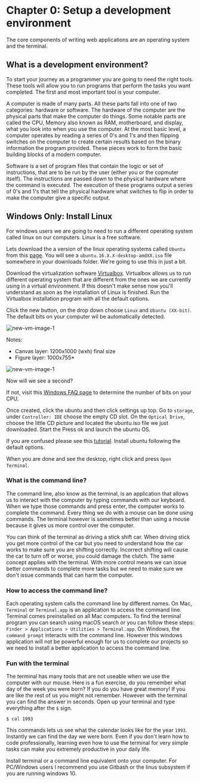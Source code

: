 # Chapter 0: Setup a development environment
The core components of writing web applications are an operating system and the terminal.

## What is a development environment?
To start your journey as a programmer you are going to need the right tools. These tools will allow you to run programs that perform the tasks you want completed. The first and most important tool is your computer.

A computer is made of many parts. All these parts fall into one of two categories: hardware or software. The hardware of the computer are the physical parts that make the computer do things. Some notable parts are called the CPU, Memory also known as RAM, motherboard, and display, what you look into when you use the computer. At the most basic level, a computer operates by reading a series of 0's and 1's and then flipping switches on the computer to create certain results based on the binary information the program provided. These pieces work to form the basic building blocks of a modern computer.

Software is a set of program files that contain the logic or set of instructions, that are to be run by the user (either you or the copmuter itself). The instructions are passed down to the physical hardware where the command is executed. The execution of these programs output a series of 0's and 1's that tell the physical hardware what switches to flip in order to make the computer give a specific output. 


## Windows Only: Install Linux
For windows users we are going to need to run a different operating system called linux on our computers. Linux is a free software. 

Lets download the a version of the linux operating systems called `Ubuntu` from this [page](https://www.ubuntu.com/downloads/desktop). You will see a `ubuntu.16.X.X-desktop-amdXX.iso` file somewhere in your downloads folder. We're going to use this in just a bit.



  
Download the virtualization software [Virtualbox](https://virtualbox.org/wiki/Downloads). Virtualbox allows us to run different operating system that are different from the ones we are currently using in a virtual environment. If this doesn't make sense now you'll understand as soon as the installation of Linux is finished. Run the Virtualbox installation program with all the default options. 


Click the new button, on the drop down choose `Linux` and `Ubuntu (XX-bit)`. The default bits on your computer wil be automatically detected. 

![new-vm-image-1](https://cdn.rawgit.com/nodox/fsbc-images/feat-dev/virtualbox-linux-installation/finals/final-p0-virtualbox-step1.png)

Notes: 
- Canvas layer: 1200x1000 (wxh) final size
- Figure layer: 1000x755*

![new-vm-image-1](https://cdn.rawgit.com/nodox/fsbc-images/feat-dev/virtualbox-linux-installation/finals/final-p0-virtualbox-step2.png)


Now will we see a second?




If not, visit this [Windows FAQ page](https://support.microsoft.com/en-us/help/15056/windows-7-32-64-bit-faq) to determine the number of bits on your CPU. 


Once created, click the ubuntu and then click settings up top. Go to `storage`, under `Controller: IDE` choose the empty CD slot. On the `Optical Drive`, choose the little CD picture and located the ubuntu.iso file we just downloaded. Start the Press ok and launch the ubuntu OS.


If you are confused please see this [tutorial](https://askubuntu.com/questions/710608/how-do-i-install-ubuntu-on-virtualbox-on-mac-os-x-el-capitan). Install ubuntu following the default options. 


When you are done and see the desktop, right click and press `Open Terminal`.







### What is the command line?
The command line, also know as the terminal, is an application that allows us to interact with the computer by typing commands with our keyboard. When we type those commands and press enter, the computer works to complete the command. Every thing we do with a mouse can be done using commands. The terminal however is sometimes better than using a mouse because it gives us more control over the computer.

You can think of the terminal as driving a stick shift car. When driving stick you get more control of the car but you need to understand how the car works to make sure you are shifting correctly. Incorrect shifting will cause the car to turn off or worse, you could damage the clutch. The same concept applies with the terminal. With more control means we can issue better commands to complete more tasks but we need to make sure we don't issue commands that can harm the computer. 
 
### How to access the command line?
Each operating system calls the command line by different names. On Mac, `Terminal` or `Terminal.app` is an application to access the command line. Terminal comes preinstalled on all Mac computers. To find the terminal program you can search using macOS search or you can follow these steps: `Finder > Applications > Utilities > Terminal.app`. On Windows, the `command prompt` interacts with the command line. However this windows application will not be powerful enough for us to complete our projects so we need to install a better application to access the command line.





### Fun with the terminal
The terminal has many tools that are not useable when we use the computer with our mouse. Here is a fun exercise, do you remember what day of the week you were born? If you do you have great memory! If you are like the rest of us you might not remember. However with the terminal you can find the answer in seconds. Open up your terminal and type everything after the `$` sign.

```
$ cal 1993
```

This commands lets us see what the calendar looks like for the year `1993`. Instantly we can find the day we were born. Even if you don't learn how to code professionally, learning even how to use the terminal for very simple tasks can make you extremely productive in your daily life. 

Install terminal or a command line equivalent onto your computer. For PC/Windows users I recommend you use Gitbash or the linus subsystem if you are running windows 10.








